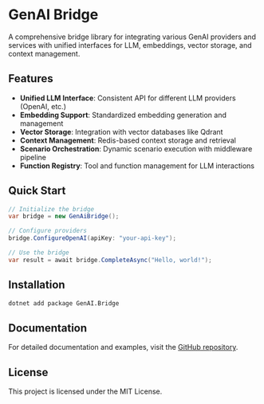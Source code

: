 # GenAI Bridge

A comprehensive bridge library for integrating various GenAI providers and services with unified interfaces for LLM, embeddings, vector storage, and context management.

## Features

- **Unified LLM Interface**: Consistent API for different LLM providers (OpenAI, etc.)
- **Embedding Support**: Standardized embedding generation and management
- **Vector Storage**: Integration with vector databases like Qdrant
- **Context Management**: Redis-based context storage and retrieval
- **Scenario Orchestration**: Dynamic scenario execution with middleware pipeline
- **Function Registry**: Tool and function management for LLM interactions

## Quick Start

```csharp
// Initialize the bridge
var bridge = new GenAiBridge();

// Configure providers
bridge.ConfigureOpenAI(apiKey: "your-api-key");

// Use the bridge
var result = await bridge.CompleteAsync("Hello, world!");
```

## Installation

```bash
dotnet add package GenAI.Bridge
```

## Documentation

For detailed documentation and examples, visit the [GitHub repository](https://github.com/your-username/genai-bridge).

## License

This project is licensed under the MIT License.
